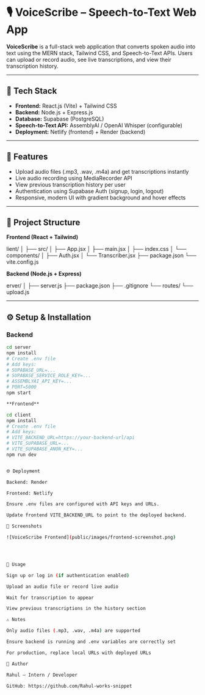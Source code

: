# 🎙️ VoiceScribe – Speech-to-Text Web App

**VoiceScribe** is a full-stack web application that converts spoken audio into text using the MERN stack, Tailwind CSS, and Speech-to-Text APIs. Users can upload or record audio, see live transcriptions, and view their transcription history.

---

## 🧰 Tech Stack

- **Frontend:** React.js (Vite) + Tailwind CSS  
- **Backend:** Node.js + Express.js  
- **Database:** Supabase (PostgreSQL)  
- **Speech-to-Text API:** AssemblyAI / OpenAI Whisper (configurable)  
- **Deployment:** Netlify (frontend) + Render (backend)  

---

## 🚀 Features

- Upload audio files (.mp3, .wav, .m4a) and get transcriptions instantly  
- Live audio recording using MediaRecorder API  
- View previous transcription history per user  
- Authentication using Supabase Auth (signup, login, logout)  
- Responsive, modern UI with gradient background and hover effects  

---

## 📂 Project Structure

**Frontend (React + Tailwind)**

lient/
│
├── src/
│ ├── App.jsx
│ ├── main.jsx
│ ├── index.css
│ └── components/
│ ├── Auth.jsx
│ └── Transcriber.jsx
├── package.json
└── vite.config.js


**Backend (Node.js + Express)**

erver/
│
├── server.js
├── package.json
├── .gitignore
└── routes/
└── upload.js


---

## ⚙️ Setup & Installation

### Backend

```bash
cd server
npm install
# Create .env file
# Add keys:
# SUPABASE_URL=...
# SUPABASE_SERVICE_ROLE_KEY=...
# ASSEMBLYAI_API_KEY=...
# PORT=5000
npm start

**Frontend**

cd client
npm install
# Create .env file
# Add keys:
# VITE_BACKEND_URL=https://your-backend-url/api
# VITE_SUPABASE_URL=...
# VITE_SUPABASE_ANON_KEY=...
npm run dev


🌐 Deployment

Backend: Render

Frontend: Netlify

Ensure .env files are configured with API keys and URLs.

Update frontend VITE_BACKEND_URL to point to the deployed backend.

📸 Screenshots

![VoiceScribe Frontend](public/images/frontend-screenshot.png)




🔗 Usage

Sign up or log in (if authentication enabled)

Upload an audio file or record live audio

Wait for transcription to appear

View previous transcriptions in the history section

⚠️ Notes

Only audio files (.mp3, .wav, .m4a) are supported

Ensure backend is running and .env variables are correctly set

For production, replace local URLs with deployed URLs

📘 Author

Rahul – Intern / Developer

GitHub: https://github.com/Rahul-works-snippet
